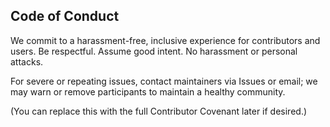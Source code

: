 ## Code of Conduct

We commit to a harassment-free, inclusive experience for contributors and users.
Be respectful. Assume good intent. No harassment or personal attacks.

For severe or repeating issues, contact maintainers via Issues or email;
we may warn or remove participants to maintain a healthy community.

(You can replace this with the full Contributor Covenant later if desired.)
